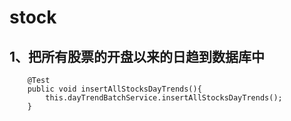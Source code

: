 # stock
## 1、把所有股票的开盘以来的日趋到数据库中
```
    @Test
    public void insertAllStocksDayTrends(){
        this.dayTrendBatchService.insertAllStocksDayTrends();
    }
```
